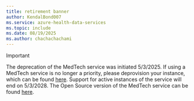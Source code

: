```yaml
---
title: retirement banner
author: KendalBond007
ms.service: azure-health-data-services
ms.topic: include
ms.date: 08/19/2025
ms.author: chachachachami
---
```


> [!IMPORTANT]
> The deprecation of the MedTech service was initiated 5/3/2025.
> If using a MedTech service is no longer a priority, please deprovision your instance, which can be found [here](https://ms.portal.azure.com/#browse/Microsoft.HealthcareApis%2Fworkspaces%2Fiotconnectors).
> Support for active instances of the service will end on 5/3/2028.
> The Open Source version of the MedTech service can be found [here](https://learn.microsoft.com/azure/healthcare-apis/iot/git-projects#medtech-service-github-projects).
